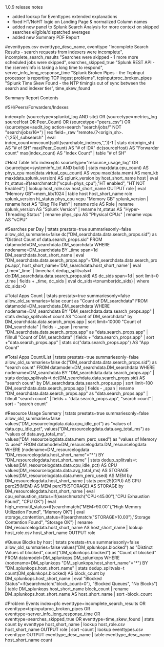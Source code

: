 1.0.9 release notes

* added lookup for Eventtypes extended explanations
* fixed HT/NoHT logic on Landing Page & normalized Column names
* added new panel to Splunk Search Analysis for more context on skipped searches eligible/dispatched averages
* added new Summary PDF Report

#eventtypes.csv
eventtype_desc_name, eventtype
"Incomplete Search Results - search requests from indexers were incomplete", incomplete_search_results
"Searches were skipped - 1 more more scheduled jobs were skipped", searches_skipped_true
"Splunk REST API - the /server/info is taking a long time to respond", server_info_long_response_time
"Splunk Broken Pipes - the TcpInput processor is reporting TCP ingest problems", tcpinputproc_broken_pipes
"Splunk Time Skew Found - the NTP timingis out of sync between the search and indexer tier", time_skew_found

Summary Report Contents

#SH/Peers/Forwarders/Indexes

index=pfc (sourcetype=splunkd_log AND site) OR (sourcetype=metrics_log sourceHost OR Peer_Count) OR (sourcetype="peers_csv") OR (sourcetype=audit_log action=search "search/jobs/" NOT "search/jobs/16*") 
| rex field=_raw "remote.(?<origin_sh>.{1,25})_subsearch" 
| eval index_count=mvcount(split(searchable_indexes,","))-1 
| stats dc(origin_sh) AS "# of SH" max(Peer_Count) AS "# of IDX" dc(sourceHost) AS "Forwarder count" max(index_count) AS "Index Count" | table "# of SH"

#Host Table Info
index=pfc sourcetype="resource_usage_log" OR (sourcetype=systeminfo_txt AND build) | stats max(data.cpu_count) AS phys_cpu max(data.virtual_cpu_count) AS vcpu max(data.mem) AS mem_kb max(data.splunk_version) AS  splunk_version by host_short_name host | eval ht_status=if(searchmatch("vcpu!=phys_cpu"),"HT enabled", "HT NOT Enabled") | lookup host_role.csv host_short_name OUTPUT role | eval "Memory GB"=mem_kb/1024  | table host host_short_name role splunk_version ht_status phys_cpu vcpu "Memory GB" splunk_version | rename host AS "Diag File Path" | rename role AS Role | rename splunk_version AS "Splunk Version" | rename ht_status AS "Hyper-Threading Status" | rename phys_cpu AS "Physical CPUs" | rename vcpu AS "vCPU"

#Searches per Day
| tstats prestats=true summariesonly=false allow_old_summaries=false dc("DM_searchdata.data.search_props.sid") as "Distinct Count of data.search_props.sid" FROM datamodel=DM_searchdata.DM_searchdata WHERE nodename=DM_searchdata BY _time span=1d DM_searchdata.host_short_name | eval "DM_searchdata.data.search_props.app"='DM_searchdata.data.search_props.app', host_short_name='DM_searchdata.host_short_name' | eval _time='_time' | timechart dedup_splitvals=t dc(DM_searchdata.data.search_props.sid) AS dc_sids span=1d  | sort limit=0 _time | fields + _time, dc_sids | eval dc_sids=tonumber(dc_sids) | where dc_sids>0

#Total Apps Count
| tstats prestats=true summariesonly=false allow_old_summaries=false count as "Count of DM_searchdata" FROM datamodel=DM_searchdata.DM_searchdata WHERE nodename=DM_searchdata BY "DM_searchdata.data.search_props.app" | stats dedup_splitvals=t count AS "Count of DM_searchdata" by DM_searchdata.data.search_props.app | sort limit=10000 "Count of DM_searchdata" | fields - _span | rename "DM_searchdata.data.search_props.app" as "data.search_props.app" | fillnull "Count of DM_searchdata" | fields + "data.search_props.app" | sort +"data.search_props.app" | stats dc("data.search_props.app") AS "App Count"

#Total Apps Count/List
| tstats prestats=true summariesonly=false allow_old_summaries=false dc("DM_searchdata.data.search_props.sid") as "search count" FROM datamodel=DM_searchdata.DM_searchdata WHERE nodename=DM_searchdata BY "DM_searchdata.data.search_props.app" | stats dedup_splitvals=t dc(DM_searchdata.data.search_props.sid) AS "search count" by DM_searchdata.data.search_props.app | sort limit=100 DM_searchdata.data.search_props.app | fields - _span | rename "DM_searchdata.data.search_props.app" as "data.search_props.app" | fillnull "search count" | fields + "data.search_props.app", "search count" | sort - "search count"

#Resource Usage Summary
| tstats prestats=true summariesonly=false allow_old_summaries=false values("DM_resourcelogdata.data.cpu_idle_pct") as "values of data.cpu_idle_pct", values("DM_resourcelogdata.data.avg_total_ms") as "values of data.avg_total_ms", values("DM_resourcelogdata.data.mem_perc_used") as "values of Memory % used" FROM datamodel=DM_resourcelogdata.DM_resourcelogdata WHERE (nodename=DM_resourcelogdata "DM_resourcelogdata.host_short_name"="*") BY "DM_resourcelogdata.host_short_name" | stats dedup_splitvals=t values(DM_resourcelogdata.data.cpu_idle_pct) AS CPU values(DM_resourcelogdata.data.avg_total_ms) AS STORAGE values(DM_resourcelogdata.data.mem_perc_used) AS MEM by DM_resourcelogdata.host_short_name | stats perc25(CPU) AS CPU perc25(MEM) AS MEM perc75(STORAGE) AS STORAGE by DM_resourcelogdata.host_short_name | eval cpu_exhaustion_status=if(searchmatch("CPU<45.00"),"CPU Exhaustion Found", "CPU OK") 
| eval high_memutil_status=if(searchmatch("MEM>90.00"),"High Memory Utilization Found", "Memory OK") 
| eval storage_contention_status=if(searchmatch("STORAGE>10.00"),"Storage Contention Found", "Storage OK") | rename DM_resourcelogdata.host_short_name AS host_short_name | lookup host_role.csv host_short_name OUTPUT role

#Queue Blocks by host
| tstats prestats=true summariesonly=false allow_old_summaries=false values("DM_splunkops.blocked") as "Distinct Values of blocked", count("DM_splunkops.blocked") as "Count of blocked" FROM datamodel=DM_splunkops.DM_splunkops WHERE (nodename=DM_splunkops "DM_splunkops.host_short_name"="*") BY "DM_splunkops.host_short_name" | stats dedup_splitvals=t count(DM_splunkops.blocked) AS block_count by DM_splunkops.host_short_name | eval "Blocked Status"=if(searchmatch("block_count>0"), "Blocked Queues", "No Blocks") | table DM_splunkops.host_short_name block_count | rename DM_splunkops.host_short_name AS host_short_name | sort -block_count

#Problem Events
index=pfc eventtype=incomplete_search_results OR eventtype=tcpinputproc_broken_pipes OR eventtype=server_info_long_response_time OR eventtype=searches_skipped_true OR eventtype=time_skew_found | stats count by eventtype host_short_name | lookup host_role.csv host_short_name OUTPUT role | sort -count | lookup eventtypes.csv eventtype OUTPUT eventtype_desc_name | table eventtype_desc_name host_short_name count



